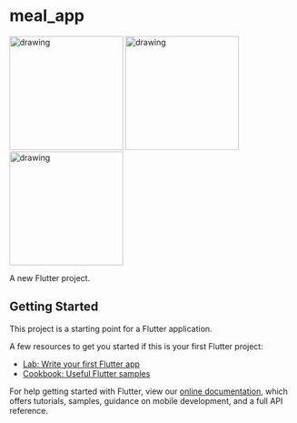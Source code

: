 # meal_app

<img src="https://i.ibb.co/B6p231L/Simulator-Screen-Shot-i-Phone-12-Pro-Max-2021-04-23-at-14-41-00.png" alt="drawing" width="200"/>
<img src="https://i.ibb.co/QkskY84/Simulator-Screen-Shot-i-Phone-12-Pro-Max-2021-04-23-at-14-40-51.png" alt="drawing" width="200"/>
<img src="https://i.ibb.co/qN6rSzP/Simulator-Screen-Shot-i-Phone-12-Pro-Max-2021-04-23-at-14-40-48.png" alt="drawing" width="200"/>

A new Flutter project.

## Getting Started

This project is a starting point for a Flutter application.

A few resources to get you started if this is your first Flutter project:

- [Lab: Write your first Flutter app](https://flutter.dev/docs/get-started/codelab)
- [Cookbook: Useful Flutter samples](https://flutter.dev/docs/cookbook)

For help getting started with Flutter, view our
[online documentation](https://flutter.dev/docs), which offers tutorials,
samples, guidance on mobile development, and a full API reference.
